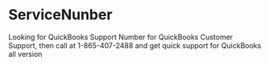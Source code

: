 # ServiceNunber
Looking for QuickBooks Support Number for QuickBooks Customer Support, then call at 1-865-407-2488 and get quick support for QuickBooks all version
